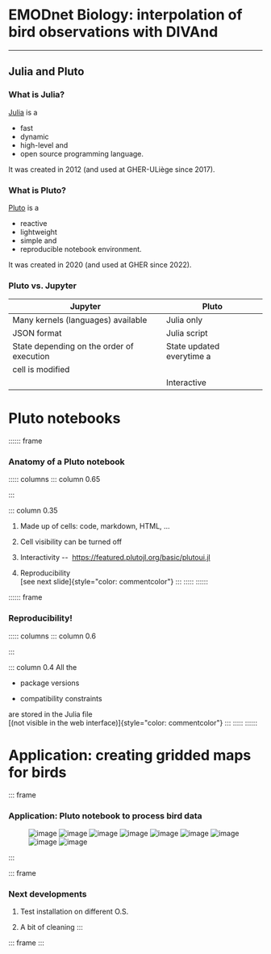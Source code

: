 # EMODnet Biology: interpolation of bird observations with DIVAnd
---
##  Julia and Pluto

### What is Julia?

[Julia](https://julialang.org/) is a 
- fast
- dynamic
- high-level and 
- open source
programming language.

It was created in 2012 (and used at GHER-ULiège since 2017).


### What is Pluto?

[Pluto](https://plutojl.org/) is a 
- reactive
- lightweight
- simple and 
- reproducible
notebook environment.

It was created in 2020 (and used at GHER since 2022).


### Pluto vs. Jupyter

| Jupyter    | Pluto |
| -------- | ------- |
| Many kernels (languages) available  | Julia only    |
| JSON format | Julia script     |
| State depending on the order of execution    | State updated everytime a
cell is modified    |
|       |  Interactive |

# Pluto notebooks

:::::: frame
### Anatomy of a Pluto notebook

::::: columns
::: column
0.65

<figure>

</figure>
:::

::: column
0.35

1.  Made up of cells: code, markdown, HTML, ...

2.  Cell visibility can be turned off

3.  Interactivity --  <https://featured.plutojl.org/basic/plutoui.jl>

4.  Reproducibility\
    [see next slide]{style="color: commentcolor"}
:::
:::::
::::::

:::::: frame
### Reproducibility!

::::: columns
::: column
0.6

<figure>

</figure>
:::

::: column
0.4 All the

-   package versions

-   compatibility constraints

are stored in the Julia file\
[(not visible in the web interface)]{style="color: commentcolor"}
:::
:::::
::::::

# Application: creating gridded maps for birds

::: frame
### Application: Pluto notebook to process bird data

<figure>
<p><img src="pluto00.png" alt="image" /> <img src="pluto01.png"
alt="image" /> <img src="pluto02.png" alt="image" /> <img
src="pluto03.png" alt="image" /> <img src="pluto04.png" alt="image" />
<img src="pluto05.png" alt="image" /> <img src="pluto06.png"
alt="image" /> <img src="pluto07.png" alt="image" /> <img
src="pluto08.png" alt="image" /></p>
</figure>
:::

::: frame
### Next developments

1.  Test installation on different O.S.

2.  A bit of cleaning
:::

::: frame
:::
